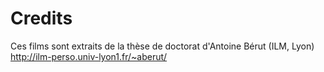 # Credits

Ces films sont extraits de la thèse de doctorat d'Antoine Bérut (ILM, Lyon)
http://ilm-perso.univ-lyon1.fr/~aberut/
